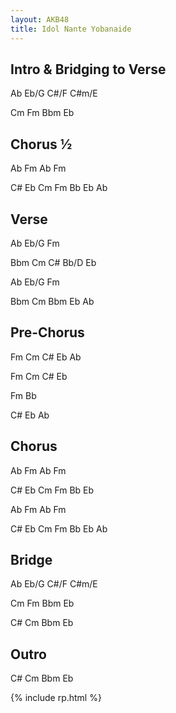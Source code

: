 ```yaml
---
layout: AKB48
title: Idol Nante Yobanaide
---
```

## Intro & Bridging to Verse 
Ab Eb/G C#/F C#m/E 

Cm Fm Bbm Eb 

## Chorus ½  
Ab Fm Ab Fm 

C# Eb Cm Fm Bb Eb Ab 

## Verse 
Ab Eb/G Fm 

Bbm Cm C# Bb/D Eb 

Ab Eb/G Fm 

Bbm Cm Bbm Eb Ab 

## Pre-Chorus 
Fm Cm C# Eb Ab 

Fm Cm C# Eb 

Fm Bb 

C# Eb Ab 

## Chorus 
Ab Fm Ab Fm 

C# Eb Cm Fm Bb Eb 

Ab Fm Ab Fm 

C# Eb Cm Fm Bb Eb Ab 

## Bridge 
Ab Eb/G C#/F C#m/E 

Cm Fm Bbm Eb 

C# Cm Bbm Eb 

## Outro 
C# Cm Bbm Eb 

{% include rp.html %}
